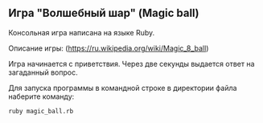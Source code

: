 ## Игра "Волшебный шар" (Magic ball)

Консольная игра написана на языке Ruby.

Описание игры: (https://ru.wikipedia.org/wiki/Magic_8_ball)

Игра начинается с приветствия. Через две секунды выдается ответ на загаданный вопрос. 

Для запуска программы в командной строке в директории файла наберите команду:
```
ruby magic_ball.rb
```
